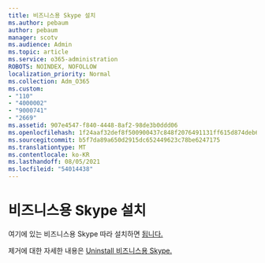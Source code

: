 ```yaml
---
title: 비즈니스용 Skype 설치
ms.author: pebaum
author: pebaum
manager: scotv
ms.audience: Admin
ms.topic: article
ms.service: o365-administration
ROBOTS: NOINDEX, NOFOLLOW
localization_priority: Normal
ms.collection: Adm_O365
ms.custom:
- "110"
- "4000002"
- "9000741"
- "2669"
ms.assetid: 907e4547-f840-4448-8af2-98de3b0ddd06
ms.openlocfilehash: 1f24aaf32def8f500900437c848f2076491131ff615d874deb685ccb8c5f3271
ms.sourcegitcommit: b5f7da89a650d2915dc652449623c78be6247175
ms.translationtype: MT
ms.contentlocale: ko-KR
ms.lasthandoff: 08/05/2021
ms.locfileid: "54014438"
---
```

# <a name="install-skype-for-business"></a>비즈니스용 Skype 설치

여기에 있는 비즈니스용 Skype 따라 설치하면 [됩니다.](https://support.office.com/article/Install-Skype-for-Business-8a0d4da8-9d58-44f9-9759-5c8f340cb3fb.aspx)

제거에 대한 자세한 내용은 [Uninstall 비즈니스용 Skype.](https://support.office.com/article/uninstall-skype-for-business-28c4a036-7f22-406c-b7f4-87894cbaf902)